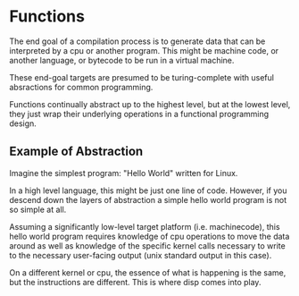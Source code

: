# Functions

The end goal of a compilation process is to generate data that can be interpreted by a cpu or another program. This might be machine code, or another language, or bytecode to be run in a virtual machine. 

These end-goal targets are presumed to be turing-complete with useful absractions for common programming.

Functions continually abstract up to the highest level, but at the lowest level, they just wrap their underlying operations in a functional programming design.

## Example of Abstraction
Imagine the simplest program: "Hello World" written for Linux.

In a high level language, this might be just one line of code. However, if you descend down the layers of abstraction a simple hello world program is not so simple at all.

Assuming a significantly low-level target platform (i.e. machinecode), this hello world program requires knowledge of cpu operations to move the data around as well as knowledge of the specific kernel calls necessary to write to the necessary user-facing output (unix standard output in this case).

On a different kernel or cpu, the essence of what is happening is the same, but the instructions are different. This is where disp comes into play.